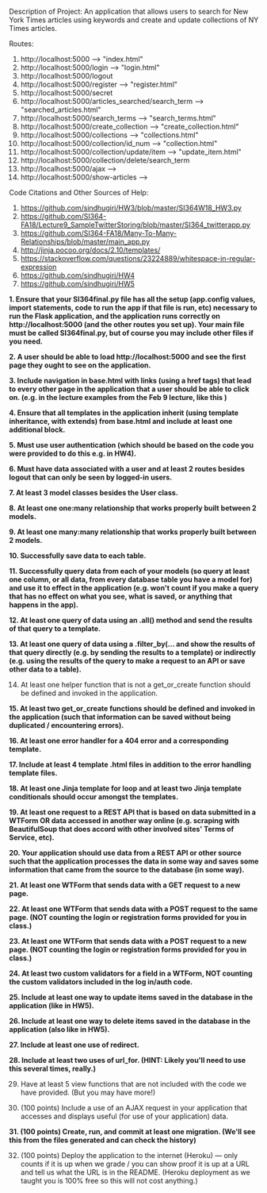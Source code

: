 Description of Project: An application that allows users to search for New York Times articles using keywords and create and update collections of NY Times articles. 

Routes: 
1. http://localhost:5000 --> "index.html"
2. http://localhost:5000/login --> "login.html"
3. http://localhost:5000/logout 
4. http://localhost:5000/register --> "register.html"
5. http://localhost:5000/secret
6. http://localhost:5000/articles_searched/search_term --> "searched_articles.html"
7. http://localhost:5000/search_terms --> "search_terms.html"
8. http://localhost:5000/create_collection --> "create_collection.html"
9. http://localhost:5000/collections --> "collections.html"
10. http://localhost:5000/collection/id_num --> "collection.html"
11. http://localhost:5000/collection/update/item --> "update_item.html"
12. http://localhost:5000/collection/delete/search_term  
13. http://localhost:5000/ajax --> 
14. http://localhost:5000/show-articles --> 

Code Citations and Other Sources of Help:  
1. https://github.com/sindhugiri/HW3/blob/master/SI364W18_HW3.py
2. https://github.com/SI364-FA18/Lecture9_SampleTwitterStoring/blob/master/SI364_twitterapp.py
3. https://github.com/SI364-FA18/Many-To-Many-Relationships/blob/master/main_app.py
4. http://jinja.pocoo.org/docs/2.10/templates/
5. https://stackoverflow.com/questions/23224889/whitespace-in-regular-expression
6. https://github.com/sindhugiri/HW4
7. https://github.com/sindhugiri/HW5


**1. Ensure that your SI364final.py file has all the setup (app.config values, import statements, code to run the app if that file is run, etc) necessary to run the Flask application, and the application runs correctly on http://localhost:5000 (and the other routes you set up). Your main file must be called SI364final.py, but of course you may include other files if you need.**

**2. A user should be able to load http://localhost:5000 and see the first page they ought to see on the application.**

**3. Include navigation in base.html with links (using a href tags) that lead to every other page in the application that a user should be able to click on. (e.g. in the lecture examples from the Feb 9 lecture, like this )**

**4. Ensure that all templates in the application inherit (using template inheritance, with extends) from base.html and include at least one additional block.**

**5. Must use user authentication (which should be based on the code you were provided to do this e.g. in HW4).**

**6. Must have data associated with a user and at least 2 routes besides logout that can only be seen by logged-in users.**

**7. At least 3 model classes besides the User class.**

**8. At least one one:many relationship that works properly built between 2 models.**

**9. At least one many:many relationship that works properly built between 2 models.**

**10. Successfully save data to each table.**

**11. Successfully query data from each of your models (so query at least one column, or all data, from every database table you have a model for) and use it to effect in the application (e.g. won't count if you make a query that has no effect on what you see, what is saved, or anything that happens in the app).**

**12. At least one query of data using an .all() method and send the results of that query to a template.**

**13. At least one query of data using a .filter_by(... and show the results of that query directly (e.g. by sending the results to a template) or indirectly (e.g. using the results of the query to make a request to an API or save other data to a table).**

14. At least one helper function that is not a get_or_create function should be defined and invoked in the application.

**15. At least two get_or_create functions should be defined and invoked in the application (such that information can be saved without being duplicated / encountering errors).**

**16. At least one error handler for a 404 error and a corresponding template.**

**17. Include at least 4 template .html files in addition to the error handling template files.**

**18. At least one Jinja template for loop and at least two Jinja template conditionals should occur amongst the templates.**
 
**19. At least one request to a REST API that is based on data submitted in a WTForm OR data accessed in another way online (e.g. scraping with BeautifulSoup that does accord with other involved sites' Terms of Service, etc).**

**20. Your application should use data from a REST API or other source such that the application processes the data in some way and saves some information that came from the source to the database (in some way).**

**21. At least one WTForm that sends data with a GET request to a new page.**

**22. At least one WTForm that sends data with a POST request to the same page. (NOT counting the login or registration forms provided for you in class.)**

**23. At least one WTForm that sends data with a POST request to a new page. (NOT counting the login or registration forms provided for you in class.)**

**24. At least two custom validators for a field in a WTForm, NOT counting the custom validators included in the log in/auth code.**

**25. Include at least one way to update items saved in the database in the application (like in HW5).**

**26. Include at least one way to delete items saved in the database in the application (also like in HW5).**

**27. Include at least one use of redirect.**

**28. Include at least two uses of url_for. (HINT: Likely you'll need to use this several times, really.)**

29. Have at least 5 view functions that are not included with the code we have provided. (But you may have more!)

30. (100 points) Include a use of an AJAX request in your application that accesses and displays useful (for use of your application) data.

**31. (100 points) Create, run, and commit at least one migration. (We'll see this from the files generated and can check the history)**

32. (100 points) Deploy the application to the internet (Heroku) — only counts if it is up when we grade / you can show proof it is up at a URL and tell us what the URL is in the README. (Heroku deployment as we taught you is 100% free so this will not cost anything.)